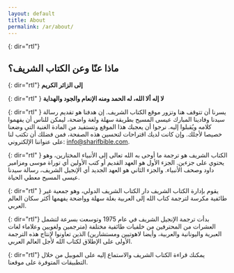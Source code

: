 ```yaml
---
layout: default
title: About
permalink: /ar/about/
---
```


{: dir="rtl"}
## ماذا عنّا وعن الكتاب الشريف؟

{: dir="rtl"}
**إلى الزائر الكريم**

{: dir="rtl" }
**لا إله ألا الله، له الحمد ومنه الإنعام والجود والهداية**

{: dir="rtl" }
يسرنا أن تتوقف هنا وتزور موقع الكتاب الشريف. إن هدفنا هو تقديم رسالة سيدنا وفادينا المبارك عيسى المسيح بطريقة سهلة ولغة واضحة، ليمكن للناس أن يفهموا كلامه ويُقبلوا إليه. نرجوا أن يعجبك هذا الموقع وتستفيد من المادة الغنية التي وضعنا خصيصا لأجلك. وإن كانت لديك اقتراحات لتحسين هذه الصفحة، فمن فضلك أن تكتب لنا على عنواننا الإلكتروني: info@sharifbible.com.

{: dir="rtl" }
الكتاب الشريف هو ترجمة ما أوحى به الله تعالى إلى الأنبياء المختارين، وهو يحتوي على جزءين. الجزء الأول هو العهد القديم أو كتب الأولين أي توراة موسى ومزامير داود وصحف الأنبياء. والجزء الثاني هو العهد الجديد أي الإنجيل الشريف، رسالة سيدنا عيسى المسيح معطي الحياة.

{: dir="rtl" }
يقوم بإدارة الكتاب الشريف دار الكتاب الشريف الدولي، وهو جمعية غير طائفية مكرسة لترجمة كتاب الله إلى العربية بغلة سهلة وواضحة يفهمها أكثر سكان العالم العربي. 

{: dir="rtl"}
بدأت ترجمة الإنجيل الشريف في عام 1975 وتوسعت بسرعة لتشمل العشرات من المحترفين من خلفيات طائفية مختلفة (مترجمين ولغويين وعلاماء لغات العبرية واليونانية والعربية، وأيضا لاهوتيين ومستشارين) الذين تعاونوا لإنتاج هذه الترجمة الأولى على الإطلاق لكتاب الله لأجل العالم العربي.

{: dir="rtl"}
يمكنك قراءة الكتاب الشريف والاستماع إليه على الموبيل من خلال التطبيقات المتوفرة على موقعنا.